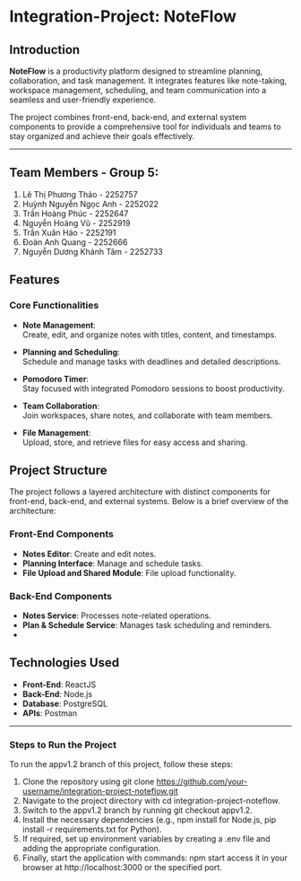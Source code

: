 # Integration-Project: NoteFlow

## Introduction
**NoteFlow** is a productivity platform designed to streamline planning, collaboration, and task management. It integrates features like note-taking, workspace management, scheduling, and team communication into a seamless and user-friendly experience.

The project combines front-end, back-end, and external system components to provide a comprehensive tool for individuals and teams to stay organized and achieve their goals effectively.

---
## Team Members - Group 5:
1. Lê Thị Phương Thảo - 2252757
2. Huỳnh Nguyễn Ngọc Anh - 2252022
3. Trần Hoàng Phúc - 2252647
4. Nguyễn Hoàng Vũ - 2252919
5. Trần Xuân Hảo - 2252191
6. Đoàn Anh Quang - 2252666
7. Nguyễn Dương Khánh Tâm - 2252733
   
## Features
### Core Functionalities
- **Note Management**:  
  Create, edit, and organize notes with titles, content, and timestamps.
  
- **Planning and Scheduling**:  
  Schedule and manage tasks with deadlines and detailed descriptions.

- **Pomodoro Timer**:  
  Stay focused with integrated Pomodoro sessions to boost productivity.

- **Team Collaboration**:  
  Join workspaces, share notes, and collaborate with team members.

- **File Management**:  
  Upload, store, and retrieve files for easy access and sharing.

## Project Structure
The project follows a layered architecture with distinct components for front-end, back-end, and external systems. Below is a brief overview of the architecture:

### Front-End Components
- **Notes Editor**: Create and edit notes.  
- **Planning Interface**: Manage and schedule tasks.  
- **File Upload and Shared Module**: File upload functionality.

### Back-End Components
- **Notes Service**: Processes note-related operations.  
- **Plan & Schedule Service**: Manages task scheduling and reminders.
- 

## Technologies Used
- **Front-End**: ReactJS  
- **Back-End**: Node.js
- **Database**: PostgreSQL  
- **APIs**: Postman

---

### Steps to Run the Project
To run the appv1.2 branch of this project, follow these steps:
1. Clone the repository using git clone https://github.com/your-username/integration-project-noteflow.git
2. Navigate to the project directory with cd integration-project-noteflow.
3. Switch to the appv1.2 branch by running git checkout appv1.2.
4.  Install the necessary dependencies (e.g., npm install for Node.js, pip install -r requirements.txt for Python).
5.  If required, set up environment variables by creating a .env file and adding the appropriate configuration.
6.  Finally, start the application with commands: npm start access it in your browser at http://localhost:3000 or the specified port.
   
